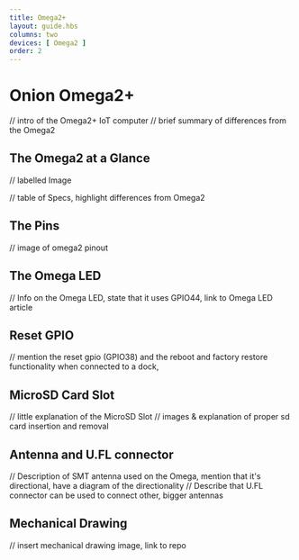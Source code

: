```yaml
---
title: Omega2+
layout: guide.hbs
columns: two
devices: [ Omega2 ]
order: 2
---
```


# Onion Omega2+

// intro of the Omega2+ IoT computer
// brief summary of differences from the Omega2


## The Omega2 at a Glance

// labelled Image

// table of Specs, highlight differences from Omega2

## The Pins

// image of omega2 pinout


[//]: # (LATER: include section on the 50pin connector)


## The Omega LED

// Info on the Omega LED, state that it uses GPIO44, link to Omega LED article

## Reset GPIO

// mention the reset gpio (GPIO38) and the reboot and factory restore functionality when connected to a dock,

## MicroSD Card Slot

// little explanation of the MicroSD Slot
// images & explanation of proper sd card insertion and removal

## Antenna and U.FL connector

// Description of SMT antenna used on the Omega, mention that it's directional, have a diagram of the directionality
// Describe that U.FL connector can be used to connect other, bigger antennas

## Mechanical Drawing

// insert mechanical drawing image, link to repo

